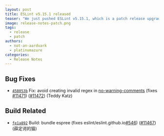 ```yaml
---
layout: post
title: ESLint v5.15.1 released
teaser: "We just pushed ESLint v5.15.1, which is a patch release upgrade of ESLint. This release fixes several bugs found in the previous release."
image: release-notes-patch.png
tags:
  - release
  - patch
authors:
  - not-an-aardvark
  - platinumazure
categories:
  - Release Notes
---
```


## Bug Fixes


* [`458053b`](https://github.com/eslint/eslint/commit/458053b0b541f857bf233dacbde5ba80681820f8) Fix: avoid creating invalid regex in [no-warning-comments](/docs/rules/no-warning-comments) (fixes [#11471](https://github.com/eslint/eslint/issues/11471)) ([#11472](https://github.com/eslint/eslint/issues/11472)) (Teddy Katz)








## Build Related


* [`fe1a892`](https://github.com/eslint/eslint/commit/fe1a892f85b09c3d2fea05bef011530a678a6af5) Build: bundle espree (fixes eslint/eslint.github.io[#546](https://github.com/eslint/eslint/issues/546)) ([#11467](https://github.com/eslint/eslint/issues/11467)) (薛定谔的猫)
